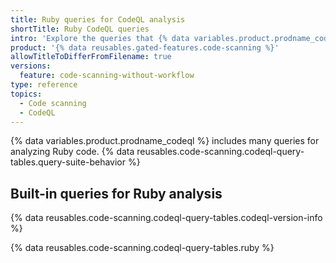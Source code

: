 ```yaml
---
title: Ruby queries for CodeQL analysis
shortTitle: Ruby CodeQL queries
intro: 'Explore the queries that {% data variables.product.prodname_codeql %} uses to analyze code written in Ruby when you select the `default` or the `security-extended` query suite.'
product: '{% data reusables.gated-features.code-scanning %}'
allowTitleToDifferFromFilename: true
versions:
  feature: code-scanning-without-workflow
type: reference
topics:
  - Code scanning
  - CodeQL
---
```


{% data variables.product.prodname_codeql %} includes many queries for analyzing Ruby code. {% data reusables.code-scanning.codeql-query-tables.query-suite-behavior %}

## Built-in queries for Ruby analysis

{% data reusables.code-scanning.codeql-query-tables.codeql-version-info %}

{% data reusables.code-scanning.codeql-query-tables.ruby %}
